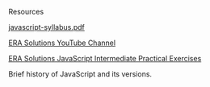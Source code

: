 Resources

[javascript-syllabus.pdf](https://github.com/ERA-Solutions-LLC/JavaScript-Intermediate-Assignments/files/12031247/javascript-syllabus.pdf)

[ERA Solutions YouTube Channel](https://www.youtube.com/channel/UC3KEW99MCKsHYCypdFhLT1w)

[ERA Solutions JavaScript Intermediate Practical Exercises](https://github.com/ERA-Solutions-LLC/JavaScript-Intermediate-Assignments)

Brief history of JavaScript and its versions. 